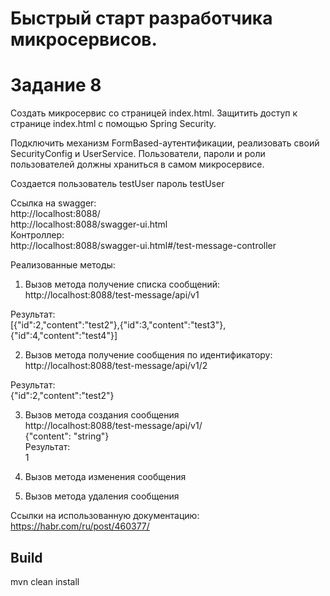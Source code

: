 # Быстрый старт разработчика микросервисов. 
# Задание 8
	
Создать микросервис со страницей index.html. Защитить доступ к странице index.html с помощью Spring Security. 

Подключить механизм FormBased-аутентификации, реализовать своий SecurityConfig и UserService. Пользователи, пароли и роли пользователей должны храниться в самом микросервисе.</br>

Создается пользователь testUser пароль testUser

Ссылка на swagger:</br>
http://localhost:8088/</br>
http://localhost:8088/swagger-ui.html</br>
Контроллер:</br>
http://localhost:8088/swagger-ui.html#/test-message-controller</br>

Реализованные методы:</br>

1. Вызов метода получение списка сообщений:</br>
http://localhost:8088/test-message/api/v1

Результат:</br>
[{"id":2,"content":"test2"},{"id":3,"content":"test3"},{"id":4,"content":"test4"}]

2. Вызов метода получение сообщения по идентификатору:</br>
http://localhost:8088/test-message/api/v1/2

Результат:</br>
{"id":2,"content":"test2"}

3. Вызов метода создания сообщения</br>
http://localhost:8088/test-message/api/v1/</br>
{"content": "string"}</br>
Результат:</br>
1

4. Вызов метода изменения сообщения</br>

5. Вызов метода удаления сообщения</br>

Ссылки на использованную документацию:
https://habr.com/ru/post/460377/

## Build
mvn clean install
